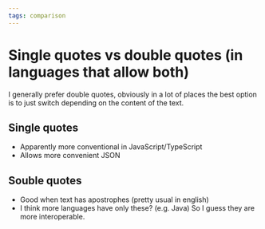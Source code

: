 ```yaml
---
tags: comparison
---
```


# Single quotes vs double quotes (in languages that allow both)
I generally prefer double quotes, obviously in a lot of places the best option is to just switch depending on the content of the text.

## Single quotes
* Apparently more conventional in JavaScript/TypeScript
* Allows more convenient JSON

## Souble quotes
* Good when text has apostrophes (pretty usual in english)
* I think more languages have only these? (e.g. Java) So I guess they are more interoperable.

